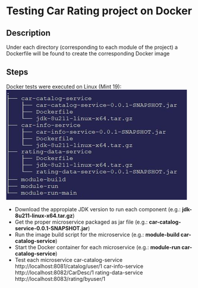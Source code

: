 # Testing **Car Rating** project on Docker

## Description

Under each directory (corresponding to each module of the project) a Dockerfile will be found to create the corresponding Docker image

## Steps
Docker tests were executed on Linux (Mint 19):
![Directory structure](directory-structure.jpg)

- Download the appropiate JDK version to run each component (e.g.: **jdk-8u211-linux-x64.tar.gz**)
- Get the proper microservice packaged as jar file   (e.g.: **car-catalog-service-0.0.1-SNAPSHOT.jar**)
- Run the image build script for the microservice    (e.g.: **module-build car-catalog-service**)
- Start the Docker container for each microservice   (e.g.: **module-run car-catalog-service**)
- Test each microservice
  car-catalog-service   http://localhost:8081/catalog/user/1
  car-info-service      http://localhost:8082/CarDesc/1
  rating-data-service   http://localhost:8083/rating/byuser/1 

